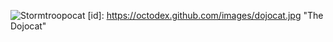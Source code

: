 ![Stormtroopocat](https://octodex.github.com/images/stormtroopocat.jpg "The Stormtroopocat")
[id]: https://octodex.github.com/images/dojocat.jpg  "The Dojocat"
